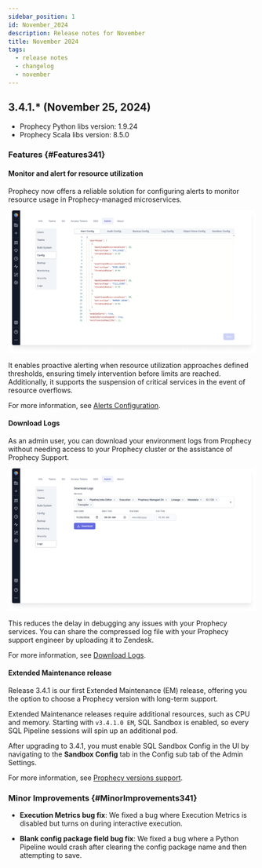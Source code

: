 ```yaml
---
sidebar_position: 1
id: November_2024
description: Release notes for November
title: November 2024
tags:
  - release notes
  - changelog
  - november
---
```


## 3.4.1.\* (November 25, 2024)

- Prophecy Python libs version: 1.9.24
- Prophecy Scala libs version: 8.5.0

### Features {#Features341}

#### Monitor and alert for resource utilization

Prophecy now offers a reliable solution for configuring alerts to monitor resource usage in Prophecy-managed microservices.

![Alert Config](./img/nov-alert-config.png)

It enables proactive alerting when resource utilization approaches defined thresholds, ensuring timely intervention before limits are reached. Additionally, it supports the suspension of critical services in the event of resource overflows.

For more information, see [Alerts Configuration](/docs/installation/private-saas/configure-alerts.md).

#### Download Logs

As an admin user, you can download your environment logs from Prophecy without needing access to your Prophecy cluster or the assistance of Prophecy Support.

![Download Logs](./img/nov-download-logs.png)

This reduces the delay in debugging any issues with your Prophecy services. You can share the compressed log file with your Prophecy support engineer by uploading it to Zendesk.

For more information, see [Download Logs](/docs/installation/private-saas/download-logs.md).

#### Extended Maintenance release

Release 3.4.1 is our first Extended Maintenance (EM) release, offering you the option to choose a Prophecy version with long-term support.

Extended Maintenance releases require additional resources, such as CPU and memory. Starting with `v3.4.1.0 EM`, SQL Sandbox is enabled, so every SQL Pipeline sessions will spin up an additional pod.

After upgrading to 3.4.1, you must enable SQL Sandbox Config in the UI by navigating to the **Sandbox Config** tab in the Config sub tab of the Admin Settings.

For more information, see [Prophecy versions support](/docs/release_notes/version_chart/versions_support.md).

### Minor Improvements {#MinorImprovements341}

- **Execution Metrics bug fix**: We fixed a bug where Execution Metrics is disabled but turns on during interactive execution.

- **Blank config package field bug fix**: We fixed a bug where a Python Pipeline would crash after clearing the config package name and then attempting to save.
